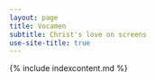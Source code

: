 ```yaml
---
layout: page
title: Vocamen
subtitle: Christ's love on screens
use-site-title: true
---
```


{% include indexcontent.md %}

